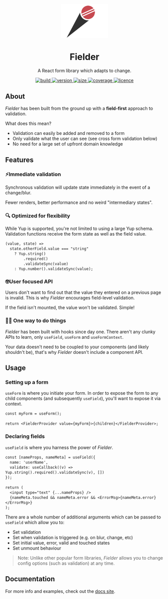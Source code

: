 <p align="center">
  <img alt="Fielder logo" src="https://github.com/andyrichardson/fielder/blob/master/docs/logo.png?raw=true" width="150px" />
</p>

<h1 align="center">Fielder</h1>
<p align="center">A React form library which adapts to change.</p>

<p align="center">
  <a href="https://circleci.com/gh/andyrichardson/fielder">
    <img src="https://img.shields.io/circleci/build/github/andyrichardson/fielder" alt="build" />
  </a>
  <a href="https://npmjs.com/package/fielder">
    <img src="https://img.shields.io/github/package-json/v/andyrichardson/fielder.svg" alt="version" />
  </a>
  <a href="https://bundlephobia.com/result?p=fielder">
    <img src="https://img.shields.io/bundlephobia/minzip/fielder.svg" alt="size" />
  </a>
  <a href="https://codecov.io/gh/andyrichardson/fielder">
    <img src="https://img.shields.io/codecov/c/github/andyrichardson/fielder.svg" alt="coverage">
  </a>
  <a href="https://github.com/andyrichardson/fielder/blob/master/LICENSE">
    <img src="https://img.shields.io/npm/l/fielder.svg" alt="licence">
  </a>
</p>

## About

_Fielder_ has been built from the ground up with a **field-first** approach to validation.

What does this mean?

- Validation can easily be added and removed to a form
- Only validate what the user can see (see cross form validation below)
- No need for a large set of upfront domain knowledge

## Features

### ⚡️Immediate validation

Synchronous validation will update state immediately in the event of a change/blur.

Fewer renders, better performance and no weird "intermediary states".

### 🔍 Optimized for flexibility

While Yup is supported, you're not limited to using a large Yup schema. Validation functions receive the form state as well as the field value.

```tsx
(value, state) =>
  state.otherField.value === "string"
    ? Yup.string()
        .required()
        .validateSync(value)
    : Yup.number().validateSync(value);
```

### 🤓User focused API

Users don't want to find out that the value they entered on a previous page is invalid. This is why _Fielder_ encourages field-level validation.

If the field isn't mounted, the value won't be validated. Simple!

### 💁‍♂️ One way to do things

_Fielder_ has been built with hooks since day one. There aren't any clunky APIs to learn, only `useField`, `useForm` and `useFormContext`.

Your data doesn't need to be coupled to your components (and likely shouldn't be), that's why _Fielder_ doesn't include a component API.

## Usage

### Setting up a form

`useForm` is where you initiate your form. In order to expose the form to any child components (and subsequently `useField`), you'll want to expose it via context.

```tsx
const myForm = useForm();

return <FielderProvider value={myForm}>{children}</FielderProvider>;
```

### Declaring fields

`useField` is where you harness the power of _Fielder_.

```tsx
const [nameProps, nameMeta] = useField({
  name: 'userName',
  validate: useCallback((v) => Yup.string().required().validateSync(v), [])
});

return (
  <input type="text" {...nameProps} />
  {nameMeta.touched && nameMeta.error && <ErrorMsg>{nameMeta.error}</ErrorMsg>}
);
```

There are a whole number of additional arguments which can be passed to `useField` which allow you to:

- Set validation
- Set when validation is triggered (e.g. on blur, change, etc)
- Set initial value, error, valid and touched states
- Set unmount behaviour

> Note: Unlike other popular form libraries, _Fielder_ allows you to change config options (such as validation) at any time.

## Documentation

For more info and examples, check out the [docs site](https://fielder.andyrichardson.dev/).
